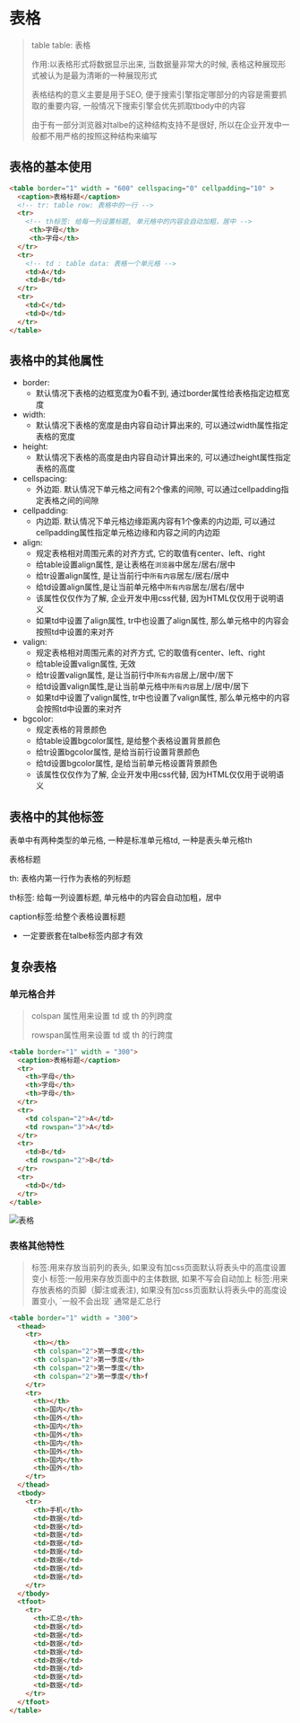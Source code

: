 # 表格

> table table: 表格
>
> 作用:以表格形式将数据显示出来, 当数据量非常大的时候, 表格这种展现形式被认为是最为清晰的一种展现形式
>
> 表格结构的意义主要是用于SEO, 便于搜索引擎指定哪部分的内容是需要抓取的重要内容, 一般情况下搜索引擎会优先抓取tbody中的内容
>
> 由于有一部分浏览器对talbe的这种结构支持不是很好, 所以在企业开发中一般都不用严格的按照这种结构来编写

## 表格的基本使用

~~~html
<table border="1" width = "600" cellspacing="0" cellpadding="10" >
  <caption>表格标题</caption>
  <!-- tr: table row: 表格中的一行 -->
  <tr>
    <!-- th标签: 给每一列设置标题, 单元格中的内容会自动加粗，居中 -->
     <th>字母</th>
     <th>字母</th>
  </tr>
  <tr>
    <!-- td : table data: 表格一个单元格 -->
    <td>A</td>
    <td>B</td>
  </tr>
  <tr>
    <td>C</td>
    <td>D</td>
  </tr>
</table>
~~~

## 表格中的其他属性

- border:
  -  默认情况下表格的边框宽度为0看不到, 通过border属性给表格指定边框宽度
- width:
  -  默认情况下表格的宽度是由内容自动计算出来的, 可以通过width属性指定表格的宽度
- height:
  - 默认情况下表格的高度是由内容自动计算出来的, 可以通过height属性指定表格的高度
- cellspacing: 
  - 外边距. 默认情况下单元格之间有2个像素的间隙, 可以通过cellpadding指定表格之间的间隙
- cellpadding:
  -  内边距. 默认情况下单元格边缘距离内容有1个像素的内边距, 可以通过cellpadding属性指定单元格边缘和内容之间的内边距
- align:
  -  规定表格相对周围元素的对齐方式, 它的取值有center、left、right
  - 给table设置align属性, 是让表格在`浏览器`中居左/居右/居中
  - 给tr设置align属性, 是让当前行中`所有内容`居左/居右/居中
  - 给td设置align属性,是让当前单元格中`所有内容`居左/居右/居中
  - 该属性仅仅作为了解, 企业开发中用css代替, 因为HTML仅仅用于说明语义
  - 如果td中设置了align属性, tr中也设置了align属性, 那么单元格中的内容会按照td中设置的来对齐
- valign: 
  - 规定表格相对周围元素的对齐方式, 它的取值有center、left、right
  - 给table设置valign属性, 无效
  - 给tr设置valign属性, 是让当前行中`所有内容`居上/居中/居下
  - 给td设置valign属性,是让当前单元格中`所有内容`居上/居中/居下
  - 如果td中设置了valign属性, tr中也设置了valign属性, 那么单元格中的内容会按照td中设置的来对齐
- bgcolor:
  - 规定表格的背景颜色
  - 给table设置bgcolor属性, 是给整个表格设置背景颜色
  - 给tr设置bgcolor属性, 是给当前行设置背景颜色
  - 给td设置bgcolor属性, 是给当前单元格设置背景颜色
  - 该属性仅仅作为了解, 企业开发中用css代替, 因为HTML仅仅用于说明语义

## 表格中的其他标签

表单中有两种类型的单元格, 一种是标准单元格td, 一种是表头单元格th

<caption>表格标题</caption>

th: 表格内第一行作为表格的列标题

th标签: 给每一列设置标题,  单元格中的内容会自动加粗，居中

caption标签:给整个表格设置标题

- 一定要嵌套在talbe标签内部才有效



## 复杂表格

### 单元格合并

> colspan 属性用来设置 td 或 th 的列跨度
>
> rowspan属性用来设置 td 或 th 的行跨度

~~~html
<table border="1" width = "300">
  <caption>表格标题</caption>
  <tr>
    <th>字母</th>
    <th>字母</th>
    <th>字母</th>
  </tr>
  <tr>
    <td colspan="2">A</td>
    <td rowspan="3">A</td>
  </tr>
  <tr>
    <td>B</td>
    <td rowspan="2">B</td>
  </tr>
  <tr>
    <td>D</td>
  </tr>
</table>
~~~



![表格](images/表格.png)



### 表格其他特性

> <thead> 标签:用来存放当前列的表头, 如果没有加css页面默认将表头中的高度设置变小
>
> <tbody> 标签:一般用来存放页面中的主体数据, 如果不写会自动加上
>
> <tfoot> 标签:用来存放表格的页脚（脚注或表注), 如果没有加css页面默认将表头中的高度设置变小, `一般不会出现` 通常是汇总行

~~~html
<table border="1" width = "300">
  <thead>
    <tr>
      <th></th>
      <th colspan="2">第一季度</th>
      <th colspan="2">第一季度</th>
      <th colspan="2">第一季度</th>
      <th colspan="2">第一季度</th>f
    </tr>
    <tr>
      <th></th>
      <th>国内</th>
      <th>国外</th>
      <th>国内</th>
      <th>国外</th>
      <th>国内</th>
      <th>国外</th>
      <th>国内</th>
      <th>国外</th>
    </tr>
  </thead>
  <tbody>
    <tr>
      <th>手机</th>
      <td>数据</td>
      <td>数据</td>
      <td>数据</td>
      <td>数据</td>
      <td>数据</td>
      <td>数据</td>
      <td>数据</td>
      <td>数据</td>
    </tr>
  </tbody>
  <tfoot>
    <tr>
      <th>汇总</th>
      <td>数据</td>
      <td>数据</td>
      <td>数据</td>
      <td>数据</td>
      <td>数据</td>
      <td>数据</td>
      <td>数据</td>
      <td>数据</td>
    </tr>
  </tfoot>
</table>
~~~



